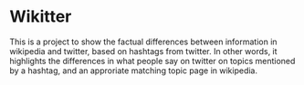 # Wikitter
This is a project to show the factual differences between information in wikipedia and twitter, based on hashtags from twitter. In other words, it highlights the differences in what people say on twitter on topics mentioned by a hashtag, and an approriate matching topic page in wikipedia.

